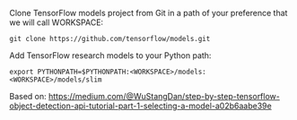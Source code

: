 Clone TensorFlow models project from Git in a path of your preference that we will call WORKSPACE:
```
git clone https://github.com/tensorflow/models.git
```
Add TensorFlow research models to your Python path:
```
export PYTHONPATH=$PYTHONPATH:<WORKSPACE>/models:<WORKSPACE>/models/slim
```
Based on:
https://medium.com/@WuStangDan/step-by-step-tensorflow-object-detection-api-tutorial-part-1-selecting-a-model-a02b6aabe39e